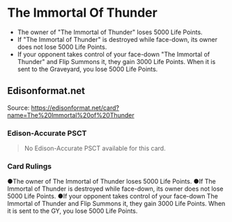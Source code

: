 # The Immortal Of Thunder

*   The owner of "The Immortal of Thunder" loses 5000 Life Points.
*   If "The Immortal of Thunder" is destroyed while face-down, its owner does not lose 5000 Life Points.
*   If your opponent takes control of your face-down "The Immortal of Thunder" and Flip Summons it, they gain 3000 Life Points. When it is sent to the Graveyard, you lose 5000 Life Points.

## Edisonformat.net

Source: https://edisonformat.net/card?name=The%20Immortal%20of%20Thunder

### Edison-Accurate PSCT

> No Edison-Accurate PSCT available for this card.

### Card Rulings

●The owner of The Immortal of Thunder loses 5000 Life Points.
●If The Immortal of Thunder is destroyed while face-down, its owner does not lose 5000 Life Points.
●If your opponent takes control of your face-down The Immortal of Thunder and Flip Summons it, they gain 3000 Life Points. When it is sent to the GY, you lose 5000 Life Points.
            